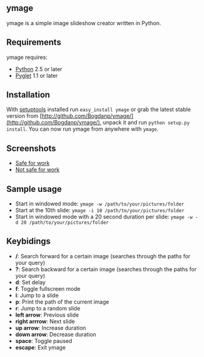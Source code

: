 ymage
-----
ymage is a simple image slideshow creator written in Python.

Requirements
------------
ymage requires:

* [Python](http://python.org) 2.5 or later
* [Pyglet](http://pyglet.org) 1.1 or later 

Installation
------------
With [setuptools](http://pypi.python.org/pypi/setuptools) installed run `easy_install ymage` or
grab the latest stable version from [http://github.com/Bogdanp/ymage/](http://github.com/Bogdanp/ymage/),
unpack it and run `python setup.py install`. You can now run ymage from anywhere with `ymage`.

Screenshots
-----------
* [Safe for work](http://imgur.com/h3IHG.jpg)
* [Not safe for work](http://imgur.com/hO9hB.jpg)

Sample usage
------------
* Start in windowed mode: `ymage -w /path/to/your/pictures/folder`
* Start at the 10th slide: `ymage -i 10 /path/to/your/pictures/folder`
* Start in windowed mode with a 20 second duration per slide: `ymage -w -d 20 /path/to/your/pictures/folder`

Keybidings
----------
* __/__: Search forward for a certain image (searches through the paths for your query)
* __?__: Search backward for a certain image (searches through the paths for your query)
* __d__: Set delay
* __f__: Toggle fullscreen mode
* __i__: Jump to a slide
* __p__: Print the path of the current image 
* __r__: Jump to a random slide
* __left arrow__: Previous slide
* __right arrrow__: Next slide
* __up arrow__: Increase duration
* __down arrow__: Decrease duration
* __space__: Toggle paused
* __escape__: Exit ymage 
